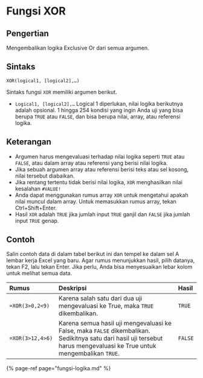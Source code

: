 # Fungsi XOR

## Pengertian

Mengembalikan logika Exclusive Or dari semua argumen.

## Sintaks

```text
XOR(logical1, [logical2],…)
```

Sintaks fungsi `XOR` memiliki argumen berikut.

* `Logical1, [logical2],…`    Logical 1 diperlukan, nilai logika berikutnya adalah opsional. 1 hingga 254 kondisi yang ingin Anda uji yang bisa berupa `TRUE` atau `FALSE`, dan bisa berupa nilai, array, atau referensi logika.

## Keterangan

* Argumen harus mengevaluasi terhadap nilai logika seperti `TRUE` atau `FALSE`, atau dalam array atau referensi yang berisi nilai logika.
* Jika sebuah argumen array atau referensi berisi teks atau sel kosong, nilai tersebut diabaikan.
* Jika rentang tertentu tidak berisi nilai logika, `XOR` menghasilkan nilai kesalahan `#VALUE!`
* Anda dapat menggunakan rumus array `XOR` untuk mengetahui apakah nilai muncul dalam array. Untuk memasukkan rumus array, tekan Ctrl+Shift+Enter.
* Hasil `XOR` adalah `TRUE` jika jumlah input `TRUE` ganjil dan `FALSE` jika jumlah input `TRUE` genap.

## Contoh

Salin contoh data di dalam tabel berikut ini dan tempel ke dalam sel A lembar kerja Excel yang baru. Agar rumus menunjukkan hasil, pilih datanya, tekan F2, lalu tekan Enter. Jika perlu, Anda bisa menyesuaikan lebar kolom untuk melihat semua data.

| **Rumus** | **Deskripsi** | **Hasil** |
| :--- | :--- | :--- |
| `=XOR(3>0,2<9)` | Karena salah satu dari dua uji mengevaluasi ke True, maka `TRUE` dikembalikan. | `TRUE` |
| `=XOR(3>12,4>6)` | Karena semua hasil uji mengevaluasi ke False, maka `FALSE` dikembalikan. Sedikitnya satu dari hasil uji tersebut harus mengevaluasi ke True untuk mengembalikan `TRUE`. | `FALSE` |

{% page-ref page="fungsi-logika.md" %}

